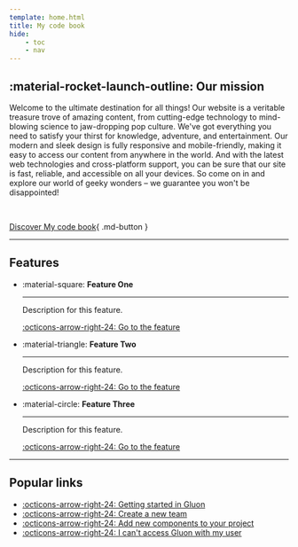 ```yaml
---
template: home.html
title: My code book
hide:
    - toc
    - nav
---
```


## :material-rocket-launch-outline: Our mission

Welcome to the ultimate destination for all things! Our website is a veritable treasure trove of amazing content, from cutting-edge technology to mind-blowing science to jaw-dropping pop culture. We've got everything you need to satisfy your thirst for knowledge, adventure, and entertainment. Our modern and sleek design is fully responsive and mobile-friendly, making it easy to access our content from anywhere in the world. And with the latest web technologies and cross-platform support, you can be sure that our site is fast, reliable, and accessible on all your devices. So come on in and explore our world of geeky wonders – we guarantee you won't be disappointed!

</br>

[Discover My code book](#){ .md-button }

---

## Features

<div class="cards row-auto" markdown>

- :material-square: **Feature One**  

    ---  

    Description for this feature.

    [:octicons-arrow-right-24: Go to the feature](#)

- :material-triangle: **Feature Two**  

    ---  

    Description for this feature.

    [:octicons-arrow-right-24: Go to the feature](#)

- :material-circle: **Feature Three**  

    ---  

    Description for this feature.

    [:octicons-arrow-right-24: Go to the feature](#)

</div>

---

## Popular links

<div class="grid row-2" markdown>

- [:octicons-arrow-right-24: Getting started in Gluon](#)
- [:octicons-arrow-right-24: Create a new team](#)
- [:octicons-arrow-right-24: Add new components to your project](#)
- [:octicons-arrow-right-24: I can't access Gluon with my user](#)

</div>
